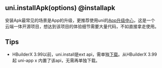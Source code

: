 ## uni.installApk(options) @installapk

<!-- UTSAPIJSON.installApk.description -->

安装Apk最常见的场景是App的升级，更推荐使用uni的[App升级中心](https://doc.dcloud.net.cn/uniCloud/upgrade-center.html)，这是一个云端一体开源项目，想达到该项目的体验细节需要大量代码，不如直接拿走使用。

<!-- UTSAPIJSON.installApk.param -->

<!-- UTSAPIJSON.installApk.returnValue -->

<!-- UTSAPIJSON.installApk.compatibility -->

<!-- UTSAPIJSON.installApk.tutorial -->

<!-- UTSAPIJSON.install-apk.example -->

## Tips
- HBuilderX 3.99以前，uni.install是ext api，需单独[下载](https://ext.dcloud.net.cn/plugin?id=15118)。从HBuilderX 3.99起 uni-app x 内置了该api，无需再单独下载。

<!-- UTSAPIJSON.general_type.name -->

<!-- UTSAPIJSON.general_type.param -->